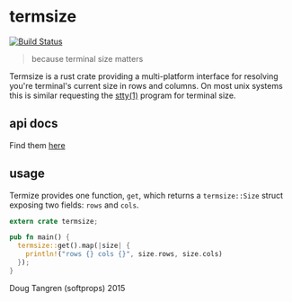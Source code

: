 # termsize

[![Build Status](https://travis-ci.org/softprops/termsize.svg)](https://travis-ci.org/softprops/termsize)

> because terminal size matters

Termsize is a rust crate providing a multi-platform interface for resolving
you're terminal's current size in rows and columns. On most unix systems this is similar requesting
the [stty(1)](http://man7.org/linux/man-pages/man1/stty.1.html) program for terminal size.

## api docs

Find them [here](https://softprops.github.com/termsize)

## usage

Termize provides one function, `get`, which returns a `termsize::Size` struct
exposing two fields: `rows` and `cols`.

```rust
extern crate termsize;

pub fn main() {
  termsize::get().map(|size| {
    println!("rows {} cols {}", size.rows, size.cols)
  });
}
```

Doug Tangren (softprops) 2015
